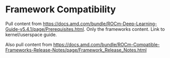 # Framework Compatibility

Pull content from https://docs.amd.com/bundle/ROCm-Deep-Learning-Guide-v5.4.1/page/Prerequisites.html. Only the frameworks content. Link to kernel/userspace guide.

Also pull content from https://docs.amd.com/bundle/ROCm-Compatible-Frameworks-Release-Notes/page/Framework_Release_Notes.html